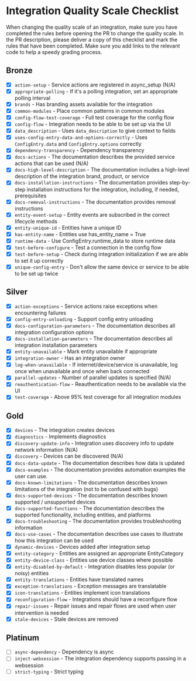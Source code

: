 # Integration Quality Scale Checklist

When changing the quality scale of an integration, make sure you have completed the rules before opening the PR to change the quality scale. In the PR description, please deliver a copy of this checklist and mark the rules that have been completed. Make sure you add links to the relevant code to help a speedy grading process.

## Bronze
- [x] `action-setup` - Service actions are registered in async_setup (N/A)
- [x] `appropriate-polling` - If it's a polling integration, set an appropriate polling interval
- [x] `brands` - Has branding assets available for the integration
- [x] `common-modules` - Place common patterns in common modules
- [x] `config-flow-test-coverage` - Full test coverage for the config flow
- [x] `config-flow` - Integration needs to be able to be set up via the UI
- [x] `data_description` - Uses `data_description` to give context to fields
- [x] `uses-config-entry-data-and-options-correctly` - Uses `ConfigEntry.data` and `ConfigEntry.options` correctly
- [x] `dependency-transparency` - Dependency transparency
- [x] `docs-actions` - The documentation describes the provided service actions that can be used (N/A)
- [x] `docs-high-level-description` - The documentation includes a high-level description of the integration brand, product, or service
- [x] `docs-installation-instructions` - The documentation provides step-by-step installation instructions for the integration, including, if needed, prerequisites
- [x] `docs-removal-instructions` - The documentation provides removal instructions
- [x] `entity-event-setup` - Entity events are subscribed in the correct lifecycle methods
- [x] `entity-unique-id` - Entities have a unique ID
- [x] `has-entity-name` - Entities use has_entity_name = True
- [x] `runtime-data` - Use ConfigEntry.runtime_data to store runtime data
- [x] `test-before-configure` - Test a connection in the config flow
- [x] `test-before-setup` - Check during integration initialization if we are able to set it up correctly
- [x] `unique-config-entry` - Don't allow the same device or service to be able to be set up twice

## Silver
- [x] `action-exceptions` - Service actions raise exceptions when encountering failures
- [x] `config-entry-unloading` - Support config entry unloading
- [x] `docs-configuration-parameters` - The documentation describes all integration configuration options
- [x] `docs-installation-parameters` - The documentation describes all integration installation parameters
- [x] `entity-unavailable` - Mark entity unavailable if appropriate
- [x] `integration-owner` - Has an integration owner
- [x] `log-when-unavailable` - If internet/device/service is unavailable, log once when unavailable and once when back connected
- [x] `parallel-updates` - Number of parallel updates is specified (N/A)
- [x] `reauthentication-flow` - Reauthentication needs to be available via the UI
- [x] `test-coverage` - Above 95% test coverage for all integration modules

## Gold
- [x] `devices` - The integration creates devices
- [x] `diagnostics` - Implements diagnostics
- [x] `discovery-update-info` - Integration uses discovery info to update network information (N/A)
- [x] `discovery` - Devices can be discovered (N/A)
- [x] `docs-data-update` - The documentation describes how data is updated
- [x] `docs-examples` - The documentation provides automation examples the user can use.
- [x] `docs-known-limitations` - The documentation describes known limitations of the integration (not to be confused with bugs)
- [x] `docs-supported-devices` - The documentation describes known supported / unsupported devices
- [x] `docs-supported-functions` - The documentation describes the supported functionality, including entities, and platforms
- [x] `docs-troubleshooting` - The documentation provides troubleshooting information
- [x] `docs-use-cases` - The documentation describes use cases to illustrate how this integration can be used
- [x] `dynamic-devices` - Devices added after integration setup
- [x] `entity-category` - Entities are assigned an appropriate EntityCategory
- [x] `entity-device-class` - Entities use device classes where possible
- [x] `entity-disabled-by-default` - Integration disables less popular (or noisy) entities
- [x] `entity-translations` - Entities have translated names
- [x] `exception-translations` - Exception messages are translatable
- [x] `icon-translations` - Entities implement icon translations
- [x] `reconfiguration-flow` - Integrations should have a reconfigure flow
- [x] `repair-issues` - Repair issues and repair flows are used when user intervention is needed
- [x] `stale-devices` - Stale devices are removed

## Platinum
- [ ] `async-dependency` - Dependency is async
- [ ] `inject-websession` - The integration dependency supports passing in a websession
- [ ] `strict-typing` - Strict typing
